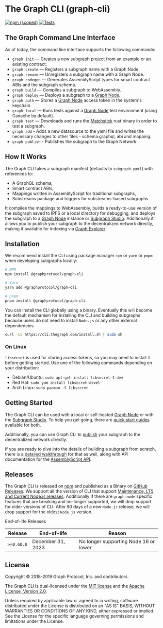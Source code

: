# The Graph CLI (graph-cli)

[![npm (scoped)](https://img.shields.io/npm/v/@graphprotocol/graph-cli.svg?color=success)](https://www.npmjs.com/package/@graphprotocol/graph-cli)
[![Tests](https://github.com/graphprotocol/graph-cli/actions/workflows/ci.yml/badge.svg)](https://github.com/graphprotocol/graph-cli/actions/workflows/ci.yml)

## The Graph Command Line Interface

As of today, the command line interface supports the following commands:

- `graph init` — Creates a new subgraph project from an example or an existing contract.
- `graph create` — Registers a subgraph name with a Graph Node.
- `graph remove` — Unregisters a subgraph name with a Graph Node.
- `graph codegen` — Generates AssemblyScript types for smart contract ABIs and the subgraph schema.
- `graph build` — Compiles a subgraph to WebAssembly.
- `graph deploy` — Deploys a subgraph to a
  [Graph Node](https://github.com/graphprotocol/graph-node).
- `graph auth` — Stores a [Graph Node](https://github.com/graphprotocol/graph-node) access token in
  the system's keychain.
- `graph local` — Runs tests against a [Graph Node](https://github.com/graphprotocol/graph-node)
  test environment (using Ganache by default).
- `graph test` — Downloads and runs the [Matchstick](https://github.com/LimeChain/matchstick) rust
  binary in order to test a subgraph.
- `graph add` - Adds a new datasource to the yaml file and writes the necessary changes to other
  files - schema.graphql, abi and mapping.
- `graph publish` - Publishes the subgraph to the Graph Network.

## How It Works

The Graph CLI takes a subgraph manifest (defaults to `subgraph.yaml`) with references to:

- A GraphQL schema,
- Smart contract ABIs,
- Mappings written in AssemblyScript for traditional subgraphs,
- Substreams package and triggers for substreams-based subgraphs

It compiles the mappings to WebAssembly, builds a ready-to-use version of the subgraph saved to IPFS
or a local directory for debugging, and deploys the subgraph to a
[Graph Node](https://github.com/graphprotocol/graph-node) instance or
[Subgraph Studio](https://thegraph.com/studio/). Additionally it allows you to publish your subgraph
to the decentralized network directly, making it available for indexing via
[Graph Explorer](https://thegraph.com/explorer)

## Installation

We recommend install the CLI using package manager `npm` or `yarn` or `pnpm` when developing
subgraphs locally:

```sh
# NPM
npm install @graphprotocol/graph-cli

# Yarn
yarn add @graphprotocol/graph-cli

# pnpm
pnpm install @graphprotocol/graph-cli
```

You can install the CLI globally using a binary. Eventually this will become the default mechanism
for installing the CLI and building subgraphs because users do not need to install `Node.js` or any
other external dependencies.

```sh
curl -LS https://cli.thegraph.com/install.sh | sudo sh
```

### On Linux

`libsecret` is used for storing access tokens, so you may need to install it before getting started.
Use one of the following commands depending on your distribution:

- Debian/Ubuntu: `sudo apt-get install libsecret-1-dev`
- Red Hat: `sudo yum install libsecret-devel`
- Arch Linux: `sudo pacman -S libsecret`

## Getting Started

The Graph CLI can be used with a local or self-hosted
[Graph Node](https://github.com/graphprotocol/graph-node) or with the
[Subgraph Studio](https://thegraph.com/studio/). To help you get going, there are
[quick start guides](https://thegraph.com/docs/en/quick-start/) available for both.

Additionally, you can use Graph CLI to
[publish](https://thegraph.com/docs/en/quick-start/#publishing-from-the-cli) your subgraph to the
decentralized network directly.

If you are ready to dive into the details of building a subgraph from scratch, there is a
[detailed walkthrough](https://thegraph.com/docs/en/developing/creating-a-subgraph/) for that as
well, along with API documentation for the
[AssemblyScript API](https://thegraph.com/docs/en/developer/assemblyscript-api/).

## Releases

The Graph CLI is released on [npm](https://www.npmjs.com/package/@graphprotocol/graph-cli) and
published as a Binary on [GitHub Releases](https://github.com/graphprotocol/graph-tooling/releases).
We support all the version of CLI that support
[Maintenance, LTS and Current Node.js releases](https://github.com/nodejs/Release#release-schedule).
Additionally if there are `graph-node` specific features that are breaking and no-longer supported,
we will drop support for older versions of CLI. After 90 days of a new `Node.js` release, we will
drop support for the oldest `Node.js` version.

End-of-life Releases

| Release    | End-of-life       | Reason                                |
| ---------- | ----------------- | ------------------------------------- |
| `>=0.60.0` | December 31, 2023 | No longer supporting Node 16 or lower |

## License

Copyright &copy; 2018-2019 Graph Protocol, Inc. and contributors.

The Graph CLI is dual-licensed under the [MIT license](LICENSE-MIT) and the
[Apache License, Version 2.0](LICENSE-APACHE).

Unless required by applicable law or agreed to in writing, software distributed under the License is
distributed on an "AS IS" BASIS, WITHOUT WARRANTIES OR CONDITIONS OF ANY KIND, either expressed or
implied. See the License for the specific language governing permissions and limitations under the
License.
